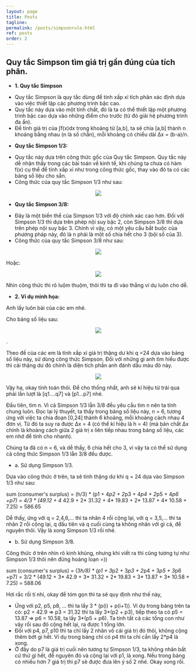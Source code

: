 ```yaml
---
layout: page
title: Posts
tagline: 
permalink: /posts/simpsonrule.html
ref: posts
order: 2
---
```


## Quy tắc Simpson tìm giá trị gần đúng của tích phân.

* **1. Quy tắc Simpson**

 - Quy tắc Simpson là quy tắc dùng để tính xấp xỉ tích phân xác định dựa vào việc thiết lập các phương trình bậc cao.
 - Quy tắc này dựa vào một tính chất, đó là ta có thể thiết lập một phương trình bậc cao dựa vào những điểm cho trước (từ đó giải hệ phương trình đa ẩn).                 
 - Để tính giá trị của ∫f(x)dx trong khoảng từ [a,b], ta sẽ chia [a,b] thành n khoảng bằng nhau (n là số chẵn), mỗi khoảng có chiều dài Δx = (b-a)/n.                   
 * **Quy tắc Simpson 1/3:** 
 - Quy tắc này dựa trên công thức gốc của Quy tắc Simpson. Quy tắc này dễ nhận thấy trong các bài toán về kinh tế, khi chúng ta chưa có hàm f(x) cụ thể để tính xấp xỉ như trong công thức gốc, thay vào đó ta có các bảng số liệu cho sẵn. 
 - Công thức của quy tắc Simpson 1/3 như sau: 
 
 <p align = "center">
  <img src = "https://user-images.githubusercontent.com/51883796/85844625-385cb580-b7cd-11ea-808e-5ee0438ef324.PNG">
 </p>

* **Quy tắc Simpson 3/8:**
- Đây là một biến thể của Simpson 1/3 với độ chính xác cao hơn. Đối với Simpson 1/3 thì dựa trên phép nội suy bậc 2, còn Simpson 3/8 thì dựa trên phép nội suy bậc 3. Chính vì vậy, có một yêu cầu bắt buộc của phương pháp này, đó là n phải là một số chia hết cho 3 (bội số của 3).
- Công thức của quy tắc Simpson 3/8 như sau: 

<p align = "center">
 <img src = "https://user-images.githubusercontent.com/51883796/85950878-9cc47400-b989-11ea-98f0-809806bcb8ff.PNG">
</p>

Hoặc: 

<p align = "center">
 <img src = "https://user-images.githubusercontent.com/51883796/85951796-ad77e880-b98f-11ea-83a6-c2b144779729.PNG">
</p>

Nhìn công thức thì rõ luộm thuộm, thôi thì ta đi vào thẳng ví dụ luôn cho dễ.

* **2. Ví dụ minh họa:**

Anh lấy luôn bài của các em nhé.

Cho bảng số liệu sau: 

<p align = "center">
 <img src = "https://user-images.githubusercontent.com/51883796/85950993-59b6d080-b98a-11ea-8188-5cb4fb2a7d36.PNG">
</p>.

Theo đề của các em là tính xấp xỉ giá trị thặng dư khi q =24 dựa vào bảng số liệu này, sử dùng công thức Simpson. Đối với những gì anh tìm hiểu được thì cái thặng dư đó chính là diện tích phần anh đánh dấu màu đỏ này. 

<p align = "center">
 <img src = "https://user-images.githubusercontent.com/51883796/85951054-c8942980-b98a-11ea-9984-569a9c4d8789.png">
</p>

Vậy ha, okay tính toán thôi. Để cho thống nhất, anh sẽ kí hiệu từ trái qua phải lần lượt là [q1....q7] và [p1...p7] nhé.

Đầu tiên, tìm n. Vì cả Simpson 1/3 lẫn 3/8 đều yêu cầu tìm n nên ta tính chung luôn. Đọc lại lý thuyết, ta thấy trong bảng số liệu này, n = 6, tương ứng với việc ta chia đoạn [0,24] thành 6 khoảng, mỗi khoảng cách nhau 4 đơn vị. Từ đó ta suy ra được Δx = 4 (có thể kí hiệu là h = 4) (mà bản chất Δx chính là khoảng cách giữa 2 giá trị x liên tiếp nhau trong bảng số liệu, các em nhớ để tính cho nhanh).

Chúng ta đã có n = 6, và dễ thấy, 6 chia hết cho 3, vì vậy ta có thể sử dụng cả công thức Simpson 1/3 lẫn 3/8 đều được. 

* a. Sử dụng Simpson 1/3.

Dựa vào công thức ở trên, ta sẽ tính thặng dư khi q = 24 dựa vào Simpson 1/3 như sau: 

sum (consumer's surplus) = (h/3) * (p1 + 4*p2 + 2*p3 + 4*p4 + 2*p5 + 4*p6 +p7) = 4/3 * (49.12 + 4* 42.9 + 2* 31.32 + 4* 19.83 + 2* 13.87 + 4* 10.58 + 7.25) = 586.65

Dễ thấy, ứng với q = 2,4,6,... thì ta nhân 4 rồi cộng lại, với q = 3,5,... thì ta nhân 2 rồi cộng lại, q đầu tiên và q cuối cùng ta không nhân với gì cả, để nguyên thôi. Vậy là xong Simpson 1/3 rồi nhé. 

* b. Sử dụng Simpson 3/8.

Công thức ở trên nhìn rõ kinh khủng, nhưng khi viết ra thì cũng tương tự như Simpson 1/3 thôi nên đừng hoảng loạn =))

sum (consumer's surplus) = (3*h/8) * (p1 + 3*p2 + 3*p3 + 2*p4 + 3*p5 + 3*p6 +p7) = 3/2 * (49.12 + 3* 42.9 + 3* 31.32 + 2* 19.83 + 3* 13.87 + 3* 10.58 + 7.25) = 588.06

Hơi rắc rối tí nhỉ, okay để tóm gọn thì ta sẽ quy định như thế này, 
- Ứng với p2, p5, p8, ... thì ta lấy 3 * (p(i) + p(i+1)). Ví dụ trong bảng trên ta có: p2 = 42.9 => p3 = 31.32 thì ta lấy 3*(p2 + p3), tiếp theo ta có p5 = 13.87 => p6 = 10.58, ta lấy 3*(p5 + p6). Ta tính tất cả các tổng con như vậy rồi sau đó cộng hết lại, ra được 1 tổng lớn. 
- Đối với p4, p7, p10 thì ta chỉ lấy 2 nhân vô cái giá trị đó thôi, không cộng thêm bớt gì hết. Ví dụ trong bảng chỉ có p4 thì ta chỉ cần lấy 2*p4 là xong. 
- Ở đây do p7 là giá trị cuối nên tương tự Simpson 1/3, ta không nhân bất cứ thứ gì hết, để nguyên đó và cộng lại với p1, là xong. Nếu trong bảng có nhiều hơn 7 giá trị thì p7 sẽ được đưa lên ý số 2 nhé. 
Okay xong rồi. 

